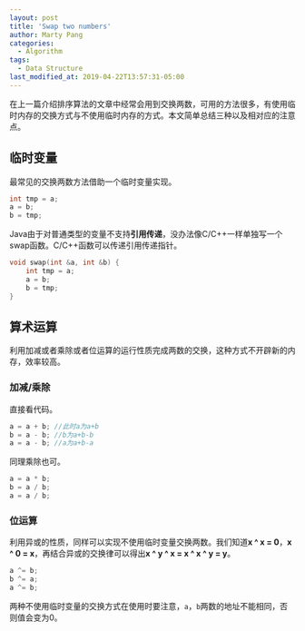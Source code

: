 ```yaml
---
layout: post
title: 'Swap two numbers'
author: Marty Pang
categories: 
  - Algorithm
tags: 
  - Data Structure
last_modified_at: 2019-04-22T13:57:31-05:00
---
```


在上一篇介绍排序算法的文章中经常会用到交换两数，可用的方法很多，有使用临时内存的交换方式与不使用临时内存的方式。本文简单总结三种以及相对应的注意点。

## 临时变量

最常见的交换两数方法借助一个临时变量实现。

```java
int tmp = a;
a = b;
b = tmp;
```

Java由于对普通类型的变量不支持**引用传递**，没办法像C/C++一样单独写一个swap函数。C/C++函数可以传递引用传递指针。

```c++
void swap(int &a, int &b) {
    int tmp = a;
    a = b;
    b = tmp;
}
```

## 算术运算

利用加减或者乘除或者位运算的运行性质完成两数的交换，这种方式不开辟新的内存，效率较高。

### 加减/乘除

直接看代码。

```java
a = a + b; //此时a为a+b
b = a - b; //b为a+b-b
a = a - b; //a为a+b-a
```

同理乘除也可。

```java
a = a * b;
b = a / b;
a = a / b;
```

### 位运算

利用异或的性质，同样可以实现不使用临时变量交换两数。我们知道**x ^ x = 0**，**x ^ 0 = x**，再结合异或的交换律可以得出**x ^ y ^ x = x ^ x ^ y = y**。

```java
a ^= b;
b ^= a;
a ^= b;
```

两种不使用临时变量的交换方式在使用时要注意，`a`，`b`两数的地址不能相同，否则值会变为0。

